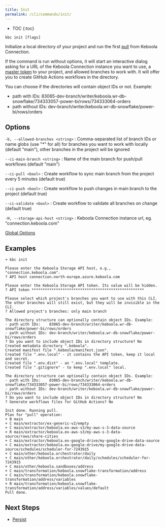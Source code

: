 ```yaml
---
title: Init
permalink: /cli/commands/init/
---
```


* TOC
{:toc}

```
kbc init [flags]
```

Initialize a local directory of your project and run the first [pull](/cli/commands/pull/) from Keboola Connection.

If the command is run without options, it will start an interactive dialog asking for a URL of the Keboola Connection instance 
you want to use, a [master token](https://help.keboola.com/management/project/tokens/#master-tokens) to your project, and
allowed branches to work with. It will offer you to create GitHub Actions workflows in the directory.

You can choose if the directories will contain object IDs or not. Example:
- path with IDs:    83065-dev-branch/writer/keboola.wr-db-snowflake/734333057-power-bi/rows/734333064-orders
- path without IDs: dev-branch/writer/keboola.wr-db-snowflake/power-bi/rows/orders

## Options

`-b, --allowed-branches <string>`
: Comma-separated list of branch IDs or name globs (use "*" for all) for branches you want to work with locally (default "main"), other branches in the project will be ignored

`--ci-main-branch <string>`
: Name of the main branch for push/pull workflows (default "main")

`--ci-pull <bool>`
: Create workflow to sync main branch from the project every 5 minutes (default true)

`--ci-push <bool>`
: Create workflow to push changes in main branch to the project (default true)

`--ci-validate <bool>`
: Create workflow to validate all branches on change (default true)

`-H, --storage-api-host <string>` 
: Keboola Connection instance url, eg. "connection.keboola.com"

[Global Options](/cli/commands/#global-options)

## Examples

```
➜ kbc init

Please enter the Keboola Storage API host, e.g., "connection.keboola.com".
? API host connection.north-europe.azure.keboola.com

Please enter the Keboola Storage API token. Its value will be hidden.
? API token ***************************************************

Please select which project's branches you want to use with this CLI.
The other branches will still exist, but they will be invisible in the CLI.
? Allowed project's branches: only main branch

The directory structure can optionally contain object IDs. Example:
- path with IDs:    83065-dev-branch/writer/keboola.wr-db-snowflake/power-bi/rows/orders
- path without IDs: dev-branch/writer/keboola.wr-db-snowflake/power-bi/rows/orders
? Do you want to include object IDs in directory structure? No
Created metadata directory ".keboola".
Created manifest file ".keboola/manifest.json".
Created file ".env.local" - it contains the API token, keep it local and secret.
Created file ".env.dist" - an ".env.local" template.
Created file ".gitignore" - to keep ".env.local" local.

The directory structure can optionally contain object IDs. Example:
- path with IDs:    83065-dev-branch/writer/keboola.wr-db-snowflake/734333057-power-bi/rows/734333064-orders
- path without IDs: dev-branch/writer/keboola.wr-db-snowflake/power-bi/rows/orders
? Do you want to include object IDs in directory structure? No
? Generate workflows files for GitHub Actions? No

Init done. Running pull.
Plan for "pull" operation:
+ B main
+ C main/extractor/ex-generic-v2/empty
+ C main/extractor/keboola.ex-aws-s3/my-aws-s-3-data-source
+ R main/extractor/keboola.ex-aws-s3/my-aws-s-3-data-source/rows/share-cities
+ C main/extractor/keboola.ex-google-drive/my-google-drive-data-source
+ C main/extractor/keboola.ex-google-drive/my-google-drive-data-source/schedules/scheduler-for-7243915
+ C main/other/keboola.orchestrator/daily
+ C main/other/keboola.orchestrator/daily/schedules/scheduler-for-7243915
+ C main/other/keboola.sandboxes/address
+ C main/transformation/keboola.snowflake-transformation/address
+ C main/transformation/keboola.snowflake-transformation/address/variables
+ R main/transformation/keboola.snowflake-transformation/address/variables/values/default
Pull done.
```

## Next Steps

- [Persist](/cli/commands/persist/)
